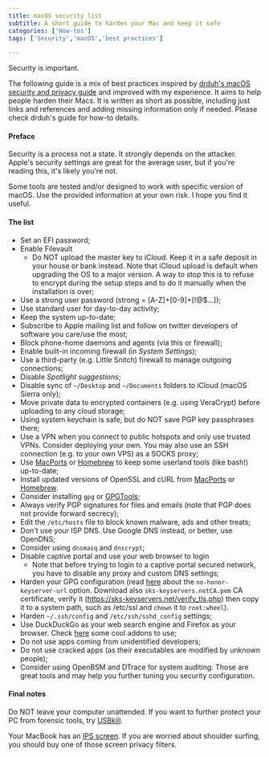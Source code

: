 ```yaml
---
title: macOS security list
subtitle: A short guide to harden your Mac and keep it safe
categories: ['How-tos']
tags: ['Security','macOS','best practices']

---
```


Security is important.

The following guide is a mix of best practices inspired by [drduh's macOS security and privacy guide](https://github.com/drduh/macOS-Security-and-Privacy-Guide) and improved with my experience. It aims to help people harden their Macs. It is written as short as possible, including just links and references and adding missing information only if needed. Please check drduh's guide for how-to details.

#### Preface

Security is a process not a state. It strongly depends on the attacker. Apple's security settings are great for the average user, but if you're reading this, it's likely you're not.

Some tools are tested and/or designed to work with specific version of macOS. Use the provided information at your own risk. I hope you find it useful.

#### The list

- Set an EFI password;
- Enable Filevault
    - Do NOT upload the master key to iCloud. Keep it in a safe deposit in your house or bank instead. Note that iCloud upload is default when upgrading the OS to a major version. A way to stop this is to refuse to encrypt during the setup steps and to do it manually when the installation is over;
- Use a strong user password (strong = [A-Z]+[0-9]+[!@$...]);
- Use standard user for day-to-day activity;
- Keep the system up-to-date;
- Subscribe to Apple mailing list and follow on twitter developers of software you care/use the most;
- Block phone-home daemons and agents (via this or firewall);
- Enable built-in incoming firewall (in *System Settings*);
- Use a third-party (e.g. Little Snitch) firewall to manage outgoing connections;
- Disable *Spotlight suggestions*;
- Disable sync of `~/Desktop` and `~/Documents` folders to iCloud (macOS Sierra only);
- Move private data to encrypted containers (e.g. using VeraCrypt) before uploading to any cloud storage;
- Using system keychain is safe, but do NOT save PGP key passphrases there;
- Use a VPN when you connect to public hotspots and only use trusted VPNs. Consider deploying your own. You may also use an SSH connection (e.g. to your own VPS) as a SOCKS proxy;
- Use [MacPorts](http://macports.org) or [Homebrew](http://brew.sh) to keep some userland tools (like bash!) up-to-date;
- Install updated versions of OpenSSL and cURL from [MacPorts](http://macports.org) or [Homebrew](http://brew.sh).
- Consider installing `gpg` or [GPGTools](http://gpgtools.org);
- Always verify PGP signatures for files and emails (note that PGP does not provide forward secrecy);
- Edit the `/etc/hosts` file to block known malware, ads and other treats;
- Don't use your ISP DNS. Use Google DNS instead, or better, use OpenDNS;
- Consider using `dnsmasq` and `dnscrypt`;
- Disable captive portal and use your web browser to login
    - Note that before trying to login to a captive portal secured network, you have to disable any proxy and custom DNS settings;
- Harden your GPG configuration (read [here](https://lists.gnupg.org/pipermail/gnupg-users/2016-May/055931.html) about the `no-honor-keyserver-url` option. Download also `sks-keyservers.netCA.pem` CA certificate, verify it (https://sks-keyservers.net/verify_tls.php) then copy it to a system path, such as /etc/ssl and `chown` it to `root:wheel`).
- Harden `~/.ssh/config` and `/etc/ssh/sshd_config` settings;
- Use DuckDuckGo as your web search engine and Firefox as your browser. Check [here](https://github.com/drduh/macOS-Security-and-Privacy-Guide#browser) some cool addons to use;
- Do not use apps coming from unidentified developers;
- Do not use cracked apps (as their executables are modified by unknown people);
- Consider using OpenBSM and DTrace for system auditing. Those are great tools and may help you further tuning you security configuration.

#### Final notes

Do NOT leave your computer unattended. If you want to further protect your PC from forensic tools, try [USBkill](https://github.com/hephaest0s/usbkill).

Your MacBook has an [IPS screen](https://en.wikipedia.org/wiki/IPS_panel). If you are worried about shoulder surfing, you should buy one of those screen privacy filters.
